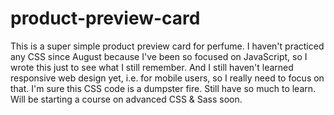 # product-preview-card

This is a super simple product preview card for perfume. I haven't practiced any CSS since August because I've been
so focused on JavaScript, so I wrote this just to see what I still remember.
And I still haven't learned responsive web design yet, i.e. for mobile users, so I really need to focus on that. I'm sure this CSS code is a dumpster fire. Still have so much to learn. Will be starting a course on advanced CSS & Sass soon.

